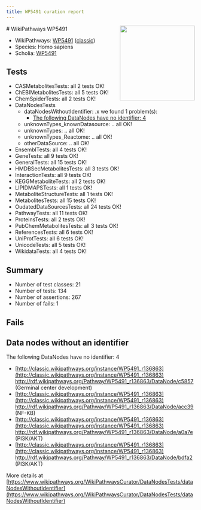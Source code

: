 ```yaml
---
title: WP5491 curation report
---
```


<img style="float: right; width: 200px" src="https://upload.wikimedia.org/wikipedia/commons/thumb/8/83/Wplogo_with_text_500.png/640px-Wplogo_with_text_500.png" />
# WikiPathways WP5491

* WikiPathways: [WP5491](https://wikipathways.org/pathways/WP5491) ([classic](https://classic.wikipathways.org/instance/WP5491))
* Species: Homo sapiens
* Scholia: [WP5491](https://scholia.toolforge.org/wikipathways/WP5491)
## Tests
* CASMetabolitesTests: all 2 tests OK!
* ChEBIMetabolitesTests: all 5 tests OK!
* ChemSpiderTests: all 2 tests OK!
* DataNodesTests
    * dataNodesWithoutIdentifier: .x we found 1 problem(s):
        * [The following DataNodes have no identifier: 4](#d2d32fa3)
    * unknownTypes_knownDatasource: .. all OK!
    * unknownTypes: .. all OK!
    * unknownTypes_Reactome: .. all OK!
    * otherDataSource: .. all OK!
* EnsemblTests: all 4 tests OK!
* GeneTests: all 9 tests OK!
* GeneralTests: all 15 tests OK!
* HMDBSecMetabolitesTests: all 3 tests OK!
* InteractionTests: all 9 tests OK!
* KEGGMetaboliteTests: all 2 tests OK!
* LIPIDMAPSTests: all 1 tests OK!
* MetaboliteStructureTests: all 1 tests OK!
* MetabolitesTests: all 15 tests OK!
* OudatedDataSourcesTests: all 24 tests OK!
* PathwayTests: all 11 tests OK!
* ProteinsTests: all 2 tests OK!
* PubChemMetabolitesTests: all 3 tests OK!
* ReferencesTests: all 6 tests OK!
* UniProtTests: all 6 tests OK!
* UnicodeTests: all 5 tests OK!
* WikidataTests: all 4 tests OK!


## Summary

* Number of test classes: 21
* Number of tests: 134
* Number of assertions: 267
* Number of fails: 1

## Fails

<a name="d2d32fa3" />

## Data nodes without an identifier

The following DataNodes have no identifier: 4

* [http://classic.wikipathways.org/instance/WP5491_r136863](http://classic.wikipathways.org/instance/WP5491_r136863) http://rdf.wikipathways.org/Pathway/WP5491_r136863/DataNode/c5857 (Germinal center
development)
* [http://classic.wikipathways.org/instance/WP5491_r136863](http://classic.wikipathways.org/instance/WP5491_r136863) http://rdf.wikipathways.org/Pathway/WP5491_r136863/DataNode/acc39 (NF-KB)
* [http://classic.wikipathways.org/instance/WP5491_r136863](http://classic.wikipathways.org/instance/WP5491_r136863) http://rdf.wikipathways.org/Pathway/WP5491_r136863/DataNode/a0a7e (PI3K/AKT)
* [http://classic.wikipathways.org/instance/WP5491_r136863](http://classic.wikipathways.org/instance/WP5491_r136863) http://rdf.wikipathways.org/Pathway/WP5491_r136863/DataNode/bdfa2 (PI3K/AKT)


More details at [https://www.wikipathways.org/WikiPathwaysCurator/DataNodesTests/dataNodesWithoutIdentifier](https://www.wikipathways.org/WikiPathwaysCurator/DataNodesTests/dataNodesWithoutIdentifier)

